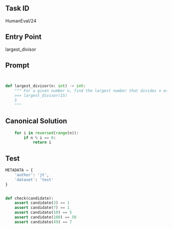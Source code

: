 ## Task ID

HumanEval/24

## Entry Point

largest_divisor

## Prompt

```python


def largest_divisor(n: int) -> int:
    """ For a given number n, find the largest number that divides n evenly, smaller than n
    >>> largest_divisor(15)
    5
    """

```

## Canonical Solution

```python
    for i in reversed(range(n)):
        if n % i == 0:
            return i

```

## Test

```python
METADATA = {
    'author': 'jt',
    'dataset': 'test'
}


def check(candidate):
    assert candidate(3) == 1
    assert candidate(7) == 1
    assert candidate(10) == 5
    assert candidate(100) == 50
    assert candidate(49) == 7

```
